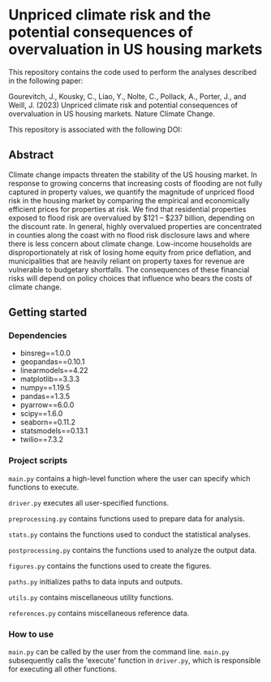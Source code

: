# Unpriced climate risk and the potential consequences of overvaluation in US housing markets

This repository contains the code used to perform the analyses described in the following paper:

Gourevitch, J., Kousky, C., Liao, Y., Nolte, C., Pollack, A., Porter, J., and Weill, J. (2023) Unpriced climate risk and potential consequences of overvaluation in US housing markets. Nature Climate Change.

This repository is associated with the following DOI: 


## Abstract

Climate change impacts threaten the stability of the US housing market. In response to growing concerns that increasing costs of flooding are not fully captured in property values, we quantify the magnitude of unpriced flood risk in the housing market by comparing the empirical and economically efficient prices for properties at risk. We find that residential properties exposed to flood risk are overvalued by $121 – $237 billion, depending on the discount rate. In general, highly overvalued properties are concentrated in counties along the coast with no flood risk disclosure laws and where there is less concern about climate change. Low-income households are disproportionately at risk of losing home equity from price deflation, and municipalities that are heavily reliant on property taxes for revenue are vulnerable to budgetary shortfalls. The consequences of these financial risks will depend on policy choices that influence who bears the costs of climate change.


## Getting started

### Dependencies

* binsreg==1.0.0
* geopandas==0.10.1
* linearmodels==4.22
* matplotlib==3.3.3
* numpy==1.19.5
* pandas==1.3.5
* pyarrow==6.0.0
* scipy==1.6.0
* seaborn==0.11.2
* statsmodels==0.13.1
* twilio==7.3.2


### Project scripts

`main.py` contains a high-level function where the user can specify which functions to execute.

`driver.py` executes all user-specified functions.

`preprocessing.py` contains functions used to prepare data for analysis.

`stats.py` contains the functions used to conduct the statistical analyses.

`postprocessing.py` contains the functions used to analyze the output data.

`figures.py` contains the functions used to create the figures.

`paths.py` initializes paths to data inputs and outputs.

`utils.py` contains miscellaneous utility functions.

`references.py` contains miscellaneous reference data.


### How to use

`main.py` can be called by the user from the command line. `main.py` subsequently calls the 'execute' function in `driver.py`, which is responsible for executing all other functions.

